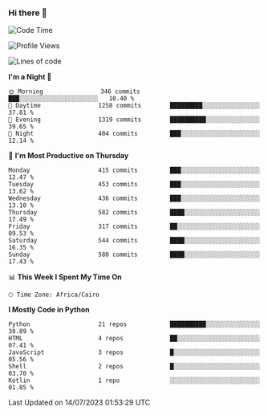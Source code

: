 ### Hi there 👋

<!--
**AMR-KELEG/AMR-KELEG** is a ✨ _special_ ✨ repository because its `README.md` (this file) appears on your GitHub profile.

Here are some ideas to get you started:

- 🔭 I’m currently working on ...
- 🌱 I’m currently learning ...
- 👯 I’m looking to collaborate on ...
- 🤔 I’m looking for help with ...
- 💬 Ask me about ...
- 📫 How to reach me: ...
- 😄 Pronouns: ...
- ⚡ Fun fact: ...
-->

<!--START_SECTION:waka-->
![Code Time](http://img.shields.io/badge/Code%20Time-0%20secs-blue)

![Profile Views](http://img.shields.io/badge/Profile%20Views-0-blue)

![Lines of code](https://img.shields.io/badge/From%20Hello%20World%20I%27ve%20Written-20.6%20million%20lines%20of%20code-blue)

**I'm a Night 🦉** 

```text
🌞 Morning                346 commits         ███░░░░░░░░░░░░░░░░░░░░░░   10.40 % 
🌆 Daytime                1258 commits        █████████░░░░░░░░░░░░░░░░   37.81 % 
🌃 Evening                1319 commits        ██████████░░░░░░░░░░░░░░░   39.65 % 
🌙 Night                  404 commits         ███░░░░░░░░░░░░░░░░░░░░░░   12.14 % 
```
📅 **I'm Most Productive on Thursday** 

```text
Monday                   415 commits         ███░░░░░░░░░░░░░░░░░░░░░░   12.47 % 
Tuesday                  453 commits         ███░░░░░░░░░░░░░░░░░░░░░░   13.62 % 
Wednesday                436 commits         ███░░░░░░░░░░░░░░░░░░░░░░   13.10 % 
Thursday                 582 commits         ████░░░░░░░░░░░░░░░░░░░░░   17.49 % 
Friday                   317 commits         ██░░░░░░░░░░░░░░░░░░░░░░░   09.53 % 
Saturday                 544 commits         ████░░░░░░░░░░░░░░░░░░░░░   16.35 % 
Sunday                   580 commits         ████░░░░░░░░░░░░░░░░░░░░░   17.43 % 
```


📊 **This Week I Spent My Time On** 

```text
🕑︎ Time Zone: Africa/Cairo
```

**I Mostly Code in Python** 

```text
Python                   21 repos            ██████████░░░░░░░░░░░░░░░   38.89 % 
HTML                     4 repos             ██░░░░░░░░░░░░░░░░░░░░░░░   07.41 % 
JavaScript               3 repos             █░░░░░░░░░░░░░░░░░░░░░░░░   05.56 % 
Shell                    2 repos             █░░░░░░░░░░░░░░░░░░░░░░░░   03.70 % 
Kotlin                   1 repo              ░░░░░░░░░░░░░░░░░░░░░░░░░   01.85 % 
```




 Last Updated on 14/07/2023 01:53:29 UTC
<!--END_SECTION:waka-->
